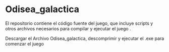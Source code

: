 # Odisea_galactica
El repositorio contiene el código fuente del juego, que incluye scripts y otros archivos necesarios para compilar y ejecutar el juego .

Descargar el Archivo Odisea_galactica, descomprimir y ejecutar el .exe para comenzar el juego
